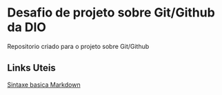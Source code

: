 # Desafio de projeto sobre Git/Github da DIO
Repositorio criado para o projeto sobre Git/Github

## Links Uteis

[Sintaxe basica Markdown](https://www.markdownguide.org/basic-syntax/)
